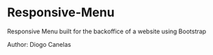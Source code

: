 # Responsive-Menu

Responsive Menu built for the backoffice of a website using Bootstrap

Author: Diogo Canelas

